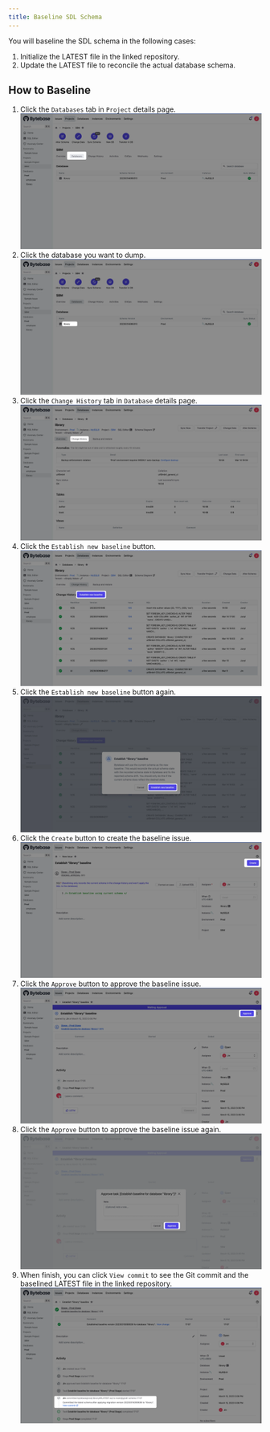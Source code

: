 ```yaml
---
title: Baseline SDL Schema
---
```


You will baseline the SDL schema in the following cases:

1. Initialize the LATEST file in the linked repository.
1. Update the LATEST file to reconcile the actual database schema.

## How to Baseline

1. Click the `Databases` tab in `Project` details page.
![step-1](/static/docs/change-database/state-based-migration/baseline-sdl-schema/step-1.webp)
2. Click the database you want to dump.
![step-2](/static/docs/change-database/state-based-migration/baseline-sdl-schema/step-2.webp)
3. Click the `Change History` tab in `Database` details page.
![step-3](/static/docs/change-database/state-based-migration/baseline-sdl-schema/step-3.webp)
4. Click the `Establish new baseline` button.
![step-4](/static/docs/change-database/state-based-migration/baseline-sdl-schema/step-4.webp)
5. Click the `Establish new baseline` button again.
![step-5](/static/docs/change-database/state-based-migration/baseline-sdl-schema/step-5.webp)
6. Click the `Create` button to create the baseline issue.
![step-6](/static/docs/change-database/state-based-migration/baseline-sdl-schema/step-6.webp)
7. Click the `Approve` button to approve the baseline issue.
![step-7](/static/docs/change-database/state-based-migration/baseline-sdl-schema/step-7.webp)
8. Click the `Approve` button to approve the baseline issue again.
![step-8](/static/docs/change-database/state-based-migration/baseline-sdl-schema/step-8.webp)
9. When finish, you can click `View commit` to see the Git commit and the baselined LATEST file in the linked repository.
![step-9](/static/docs/change-database/state-based-migration/baseline-sdl-schema/step-9.webp)
